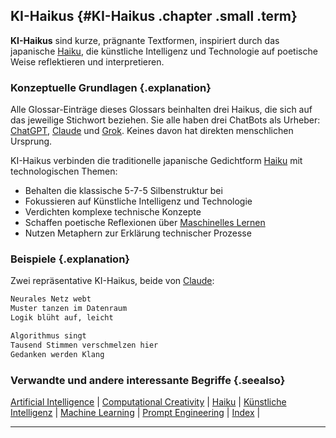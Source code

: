 ## KI-Haikus {#KI-Haikus .chapter .small .term}

**KI-Haikus** sind kurze, prägnante Textformen, inspiriert durch das japanische [Haiku](#Haiku), die künstliche Intelligenz und Technologie auf poetische Weise reflektieren und interpretieren.

### Konzeptuelle Grundlagen {.explanation}

Alle Glossar-Einträge dieses Glossars beinhalten drei Haikus, die sich auf das jeweilige Stichwort beziehen.
Sie alle haben drei ChatBots als Urheber: [ChatGPT](#ChatGPT), [Claude](#Claude) und [Grok](#Grok).
Keines davon hat direkten menschlichen Ursprung.

KI-Haikus verbinden die traditionelle japanische Gedichtform [Haiku](#Haiku) mit technologischen Themen:

- Behalten die klassische 5-7-5 Silbenstruktur bei
- Fokussieren auf Künstliche Intelligenz und Technologie
- Verdichten komplexe technische Konzepte
- Schaffen poetische Reflexionen über [Maschinelles Lernen](#Machine-Learning)
- Nutzen Metaphern zur Erklärung technischer Prozesse

### Beispiele {.explanation}

Zwei repräsentative KI-Haikus, beide von [Claude](#Claude):

~~~bash
Neurales Netz webt
Muster tanzen im Datenraum
Logik blüht auf, leicht
~~~

~~~bash
Algorithmus singt
Tausend Stimmen verschmelzen hier
Gedanken werden Klang
~~~

### Verwandte und andere interessante Begriffe {.seealso}

[Artificial Intelligence](#Artificial-Intelligence) |
[Computational Creativity](#Computational-Creativity) |
[Haiku](#Haiku) |
[Künstliche Intelligenz](#Künstliche-Intelligenz) |
[Machine Learning](#Machine-Learning) |
[Prompt Engineering](#Prompt-Engineering) |
[Index](#Index) |

----


